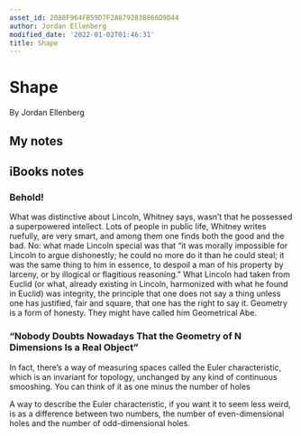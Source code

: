 ```yaml
---
asset_id: 2088F964FB59D7F2A679283B866D9D44
author: Jordan Ellenberg
modified_date: '2022-01-02T01:46:31'
title: Shape
---
```


# Shape

By Jordan Ellenberg

## My notes <a name="my_notes_dont_delete"></a>



## iBooks notes <a name="ibooks_notes_dont_delete"></a>

### Behold!

What was distinctive about Lincoln, Whitney says, wasn’t that he possessed a superpowered intellect. Lots of people in public life, Whitney writes ruefully, are very smart, and among them one finds both the good and the bad. No: what made Lincoln special was that “it was morally impossible for Lincoln to argue dishonestly; he could no more do it than he could steal; it was the same thing to him in essence, to despoil a man of his property by larceny, or by illogical or flagitious reasoning.” What Lincoln had taken from Euclid (or what, already existing in Lincoln, harmonized with what he found in Euclid) was integrity, the principle that one does not say a thing unless one has justified, fair and square, that one has the right to say it. Geometry is a form of honesty. They might have called him Geometrical Abe.

### “Nobody Doubts Nowadays That the Geometry of N Dimensions Is a Real Object”

In fact, there’s a way of measuring spaces called the Euler characteristic, which is an invariant for topology, unchanged by any kind of continuous smooshing. You can think of it as one minus the number of holes

A way to describe the Euler characteristic, if you want it to seem less weird, is as a difference between two numbers, the number of even-dimensional holes and the number of odd-dimensional holes.